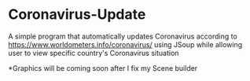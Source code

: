 # Coronavirus-Update
A simple program that automatically updates Coronavirus according to https://www.worldometers.info/coronavirus/ using JSoup while allowing user to view specific country's Coronavirus situation

*Graphics will be coming soon after I fix my Scene builder
